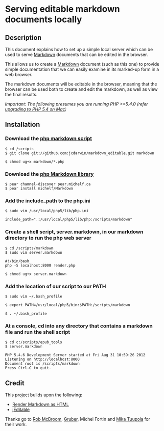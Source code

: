 # Serving editable markdown documents locally #

## Description ##
This document explains how to set up a simple local server which can be used to serve [Markdown][md] documents that can be edited in the browser.

This allows us to create a [Markdown][md] document (such as this one) to provide simple documentation that we can easily examine
in its marked-up form in a web browser.

The markdown documents will be editable in the browser, meaning that the browser can be used both to create and edit the markdown, as well as view the final results. 

*Important: The following presumes you are running PHP >=5.4.0 (refer [upgrading to PHP 5.4 on Mac](http://php-osx.liip.ch/))*

## Installation ##

### Download the [php markdown script][pms] ###

    $ cd /scripts    
    $ git clone git://github.com:jcdarwin/markdown_editable.git markdown

    $ chmod ug+x markdown/*.php

### Download the [php Markdown library](http://pear.michelf.ca/) ###

    $ pear channel-discover pear.michelf.ca
    $ pear install michelf/Markdown

### Add the include_path to the php.ini ###

    $ sudo vim /usr/local/php5/lib/php.ini

    include_path=".:/usr/local/php5/lib/php:/scripts/markdown"

### Create a shell script, server.markdown, in our markdown directory to run the php web server ###

    $ cd /scripts/markdown
    $ sudo vim server.markdown

    #!/bin/bash
    php -S localhost:8000 render.php

    $ chmod ug+x server.markdown

### Add the location of our script to our PATH ###

    $ sudo vim ~/.bash_profile

    $ export PATH=/usr/local/php5/bin:$PATH:/scripts/markdown

    $ . ~/.bash_profile
  
### At a console, cd into any directory that contains a markdown file and run the shell script ###

    $ cd c:/scripts/epub_tools
    $ server.markdown
    
    PHP 5.4.6 Development Server started at Fri Aug 31 10:59:26 2012
    Listening on http://localhost:8000
    Document root is /scripts/markdown
    Press Ctrl-C to quit.
   
## Credit ##

This project builds upon the following:

* [Render Markdown as HTML](http://projects.skurfer.com/Example.mdown)
* [jEditable](http://www.appelsiini.net/projects/jeditable)

Thanks go to [Rob McBroom][rb], [Gruber][df], Michel Fortin and [Mika Tuupola][mt] for their work.

[pms]:    http://projects.skurfer.com/Example.mdown
[md]:     http://daringfireball.net/projects/markdown/
[mmd]:    https://github.com/fletcher/MultiMarkdown/wiki/MultiMarkdown-Syntax-Guide
[readme]: http://projects.skurfer.com/Example.mdown
[phpmd]:  http://michelf.com/projects/php-markdown/
[phpsp]:  http://michelf.com/projects/php-smartypants/
[toc]:    http://www.webdesignlessons.com/creating-a-table-of-contents-generator-in-php/
[df]:     http://daringfireball.net/
[rb]:       http://www.skurfer.com/
[mt]:    http://www.appelsiini.net/